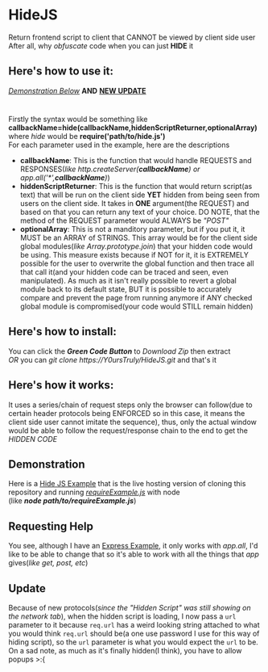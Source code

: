# HideJS
Return frontend script to client that CANNOT be viewed by client side user
<br>After all, why *obfuscate* code when you can just **HIDE** it

## Here's how to use it:
*[Demonstration Below](#demonstration)* **AND** **[NEW UPDATE](#update)**
#
Firstly the syntax would be something like **callbackName=hide(callbackName,hiddenScriptReturner,optionalArray)** where *hide* would be **require('path/to/hide.js')**
<br>For each parameter used in the example, here are the descriptions
- **callbackName**: This is the function that would handle REQUESTS and RESPONSES(*like http.createServer(**callbackName**) or app.all('\*',**callbackName**)*)
- **hiddenScriptReturner**: This is the function that would return script(as text) that will be run on the client side **YET** hidden from being seen from users on the client side. It takes in **ONE** argument(the REQUEST) and based on that you can return any text of your choice. DO NOTE, that the method of the REQUEST parameter would ALWAYS be *"POST"*
- **optionalArray**: This is not a manditory parameter, but if you put it, it MUST be an ARRAY of STRINGS. This array would be for the client side global modules(*like Array.prototype.join*) that your hidden code would be using. This measure exists because if NOT for it, it is EXTREMELY possible for the user to overwrite the global function and then trace all that call it(and your hidden code can be traced and seen, even manipulated). As much as it isn't really possible to revert a global module back to its default state, BUT it is possible to accurately compare and prevent the page from running anymore if ANY checked global module is compromised(your code would STILL remain hidden)

## Here's how to install:
You can click the ***Green Code Button*** to *Download Zip* then extract <br>*OR* you can *git clone https://Y0ursTruly/HideJS.git* and that's it

## Here's how it works: 
It uses a series/chain of request steps only the browser can follow(due to certain header protocols being ENFORCED so in this case, it means the client side user cannot imitate the sequence), thus, only the actual window would be able to follow the request/response chain to the end to get the *HIDDEN CODE*

## Demonstration
Here is a [Hide JS Example](https://hidejs-example.paultaylor2.repl.co) that is the live hosting version of cloning this repository and running *[requireExample.js](https://github.com/Y0ursTruly/HideJS/blob/main/Illustrations/requireExample.js)* with node
<br>(like ***node path/to/requireExample.js***)

## Requesting Help
You see, although I have an [Express Example](https://github.com/Y0ursTruly/HideJS/blob/main/Illustrations/expressExample.js), it only works with *app.all*, I'd like to be able to change that so it's able to work with all the things that *app* gives(*like get, post, etc*)

## Update
Because of new protocols(*since the "Hidden Script" was still showing on the network tab*), when the hidden script is loading, I now pass a `url` parameter to it because `req.url` has a weird looking string attached to what you would think `req.url` should be(a one use password I use for this way of hiding script), so the `url` parameter is what you would expect the `url` to be. On a sad note, as much as it's finally hidden(I think), you have to allow popups >:{
